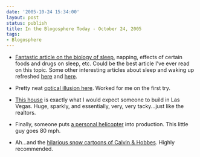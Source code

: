 ```yaml
---
date: '2005-10-24 15:34:00'
layout: post
status: publish
title: In the Blogosphere Today - October 24, 2005
tags:
- Blogosphere
---
```



	
  * [Fantastic article on the biology of sleep](http://www.supermemo.com/articles/sleep.htm#Siesta%20and%20catnapping), napping, effects of certain foods and drugs on sleep, etc. Could be the best article I've ever read on this topic. Some other interesting articles about sleep and waking up refreshed [here](http://glenrhodes.com/index.php?option=com_content&task=view&id=54&Itemid=9) and [here](http://veenix.blogspot.com/2005/10/alarm-clocks-are-bad-how-to-wake-up.html).

	
  * Pretty neat [optical illusion here](http://www.patmedia.net/marklevinson/cool/cool_illusion.html). Worked for me on the first try.

	
  * [This house](http://tours3.vht.com/vt/STD/virtualtour.aspx?ListingID=1041787) is exactly what I would expect someone to build in Las Vegas. Huge, sparkly, and essentially, very, very tacky...just like the realtors.

	
  * Finally, someone puts [a personal helicopter](http://www.gen-corp.jp/) into production. This little guy goes 80 mph.

	
  * Ah...and the [hilarious snow cartoons of Calvin & Hobbes](http://www.angelfire.com/wa/zzaran/calvin.html). Highly recommended.


